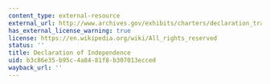 ```yaml
---
content_type: external-resource
external_url: http://www.archives.gov/exhibits/charters/declaration_transcript.html
has_external_license_warning: true
license: https://en.wikipedia.org/wiki/All_rights_reserved
status: ''
title: Declaration of Independence
uid: b3c86e35-b95c-4a84-81f8-b307013ecced
wayback_url: ''
---
```

